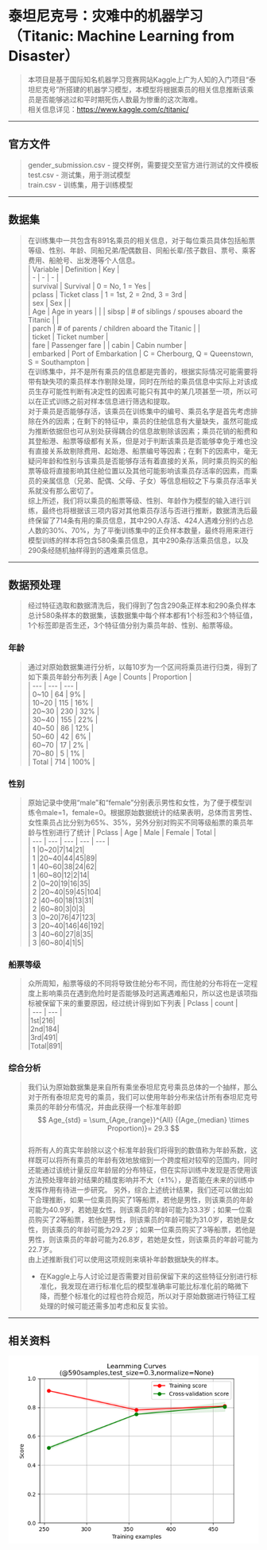 # 泰坦尼克号：灾难中的机器学习（Titanic: Machine Learning from Disaster）
> 本项目是基于国际知名机器学习竞赛网站Kaggle上广为人知的入门项目“泰坦尼克号”所搭建的机器学习模型，本模型将根据乘员的相关信息推断该乘员是否能够逃过和平时期死伤人数最为惨重的这次海难。    
> 相关信息详见：https://www.kaggle.com/c/titanic/
---

## 官方文件
> gender_submission.csv - 提交样例，需要提交至官方进行测试的文件模板    
> test.csv - 测试集，用于测试模型    
> train.csv - 训练集，用于训练模型    
---

## 数据集
> 在训练集中一共包含有891名乘员的相关信息，对于每位乘员具体包括船票等级、性别、年龄、同船兄弟/配偶数目、同船长辈/孩子数目、票号、乘客费用、船舱号、出发港等个人信息。    
> | Variable | Definition | Key |    
> | - | - | - |    
> | survival | Survival | 0 = No, 1 = Yes |    
> | pclass | Ticket class | 1 = 1st, 2 = 2nd, 3 = 3rd |    
> | sex | Sex |  |    
> | Age | Age in years |  |
> | sibsp | # of siblings / spouses aboard the Titanic |  |    	
> | parch | # of parents / children aboard the Titanic |  |    
> | ticket | Ticket number |    
> | fare | Passenger fare |
> | cabin | Cabin number |    
> | embarked | Port of Embarkation | C = Cherbourg, Q = Queenstown, S = Southampton |    
> 在训练集中，并不是所有乘员的信息都是完善的，根据实际情况可能需要将带有缺失项的乘员样本作剔除处理，同时在所给的乘员信息中实际上对该成员生存可能性判断有决定性的因素可能只有其中的某几项甚至一项，所以可以在正式训练之前对样本信息进行筛选和提取。    
> 对于乘员是否能够存活，该乘员在训练集中的编号、乘员名字是首先考虑排除在外的因素；在剩下的特征中，乘员的住舱信息有大量缺失，虽然可能成为推断依据但也可从别处获得耦合的信息故剔除该因素；乘员花销的船费和其登船港、船票等级都有关系，但是对于判断该乘员是否能够幸免于难也没有直接关系故剔除费用、起始港、船票编号等因素；在剩下的因素中，毫无疑问年龄和性别与该乘员是否能够存活有着直接的关系，同时乘员购买的船票等级将直接影响其住舱位置以及其他可能影响该乘员存活率的因素，而乘员的亲属信息（兄弟、配偶、父母、子女）等信息相较之下与乘员存活率关系就没有那么密切了。    
> 综上所述，我们将以乘员的船票等级、性别、年龄作为模型的输入进行训练，最终也将根据该三项内容对其他乘员存活与否进行推断，数据清洗后最终保留了714条有用的乘员信息，其中290人存活、424人遇难分别约占总人数的30%、70%，为了平衡训练集中的正负样本数量，最终将用来进行模型训练的样本将包含580条乘员信息，其中290条存活乘员信息，以及290条经随机抽样得到的遇难乘员信息。    
---

## 数据预处理
> 经过特征选取和数据清洗后，我们得到了包含290条正样本和290条负样本总计580条样本的数据集，该数据集中每个样本都有1个标签和3个特征值，1个标签即是否生还，3个特征值分别为乘员年龄、性别、船票等级。    
### 年龄
> 通过对原始数据集进行分析，以每10岁为一个区间将乘员进行归类，得到了如下乘员年龄分布列表
> | Age | Counts | Proportion |    
> | --- | --- | --- |    
> | 0~10 | 64 | 9% |    
> | 10~20 | 115 | 16% |    
> | 20~30 | 230 | 32% |    
> | 30~40 | 155 | 22% |    
> | 40~50 | 86 | 12% |    
> | 50~60 | 42 | 6% |    
> | 60~70 | 17 | 2% |    
> | 70~80 | 5 | 1% |    
> | Total | 714 | 100% |        
### 性别
> 原始记录中使用“male”和“female”分别表示男性和女性，为了便于模型训练令male=1，female=0。根据原始数据统计的结果表明，总体而言男性、女性乘员占比分别为65%、35%，另外分别对购买不同等级船票的乘员年龄与性别进行了统计
> | Pclass | Age | Male | Female | Total |    
> | --- | --- | --- | --- | --- |    
> | 1 |0~20|7|14|21|    
> | 1 |20~40|44|45|89|    
> | 1 |40~60|38|24|62|    
> | 1 |60~80|12|2|14|    
> | 2 |0~20|19|16|35|    
> | 2 |20~40|59|45|104|    
> | 2 |40~60|18|13|31|    
> | 2 |60~80|3|0|3|    
> | 3 |0~20|76|47|123|    
> | 3 |20~40|146|46|192|    
> | 3 |40~60|27|8|35|    
> | 3 |60~80|4|1|5|       
### 船票等级
> 众所周知，船票等级的不同将导致住舱分布不同，而住舱的分布将在一定程度上影响乘员在遇到危险时是否能够及时逃离遇难船只，所以这也是该项指标被保留下来的重要原因，经过统计得到如下列表
> | Pclass | count |    
> | --- | --- |    
> |1st|216|    
> |2nd|184|    
> |3rd|491|    
> |Total|891|    
### 综合分析
> 我们认为原始数据集是来自所有乘坐泰坦尼克号乘员总体的一个抽样，那么对于所有泰坦尼克号的乘员，我们可以使用年龄分布来估计所有泰坦尼克号乘员的年龄分布情况，并由此获得一个标准年龄即    
> $$ Age_{std} = \sum_{Age_{range}}^{All} {(Age_{median} \times Proportion)}= 29.3 $$    
> 将所有人的真实年龄除以这个标准年龄我们将得到的数值称为年龄系数，这样既可以将所有乘员的年龄有效地放缩到一个跨度相对较窄的范围内，同时还能通过该统计量反应年龄层的分布特征，但在实际训练中发现是否使用该方法预处理年龄对结果的精度影响并不大（±1%），是否能在未来的训练中发挥作用有待进一步研究。
> 另外，综合上述统计结果，我们还可以做出如下合理推断，如果一位乘员购买了1等船票，若他是男性，则该乘员的年龄可能为40.9岁，若她是女性，则该乘员的年龄可能为33.3岁；如果一位乘员购买了2等船票，若他是男性，则该乘员的年龄可能为31.0岁，若她是女性，则该乘员的年龄可能为29.2岁；如果一位乘员购买了3等船票，若他是男性，则该乘员的年龄可能为26.8岁，若她是女性，则该乘员的年龄可能为22.7岁。    
> 由上述推断我们可以使用这项规则来填补年龄数据缺失的样本。    
> - 在Kaggle上与人讨论过是否需要对目前保留下来的这些特征分别进行标准化，我发现在进行标准化后的模型准确率可能比标准化前的略微下降，而整个标准化的过程也符合规范，所以对于原始数据进行特征工程处理的时候可能还需多加考虑和反复实验。
---

## 相关资料
![learningCurve.png](./learningCurve.png)
